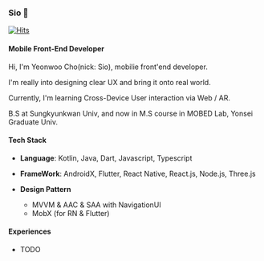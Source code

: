 ### Sio 👋

[![Hits](https://hits.seeyoufarm.com/api/count/incr/badge.svg?url=https%3A%2F%2Fgithub.com%2FSsioo%2FSsioo&count_bg=%2379C83D&title_bg=%23555555&icon=&icon_color=%23E7E7E7&title=hits&edge_flat=false)](https://hits.seeyoufarm.com)

#### Mobile Front-End Developer
Hi, I'm Yeonwoo Cho(nick: Sio), mobilie front'end developer.

I'm really into designing clear UX and bring it onto real world.

Currently, I'm learning Cross-Device User interaction via Web / AR.

B.S at Sungkyunkwan Univ, and now in M.S course in MOBED Lab, Yonsei Graduate Univ.


#### Tech Stack
- **Language**: Kotlin, Java, Dart, Javascript, Typescript

- **FrameWork**: AndroidX, Flutter, React Native, React.js, Node.js, Three.js

- **Design Pattern**
  * MVVM & AAC & SAA with NavigationUI
  * MobX (for RN & Flutter)

#### Experiences
- TODO
<!--
**Ssioo/Ssioo** is a ✨ _special_ ✨ repository because its `README.md` (this file) appears on your GitHub profile.

Here are some ideas to get you started:

- 🔭 I’m currently working on ...
- 🌱 I’m currently learning ...
- 👯 I’m looking to collaborate on ...
- 🤔 I’m looking for help with ...
- 💬 Ask me about ...
- 📫 How to reach me: ...
- 😄 Pronouns: ...
- ⚡ Fun fact: ...
-->
